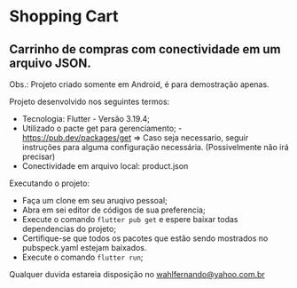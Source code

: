 # Shopping Cart

## Carrinho de compras com conectividade em um arquivo JSON.

Obs.: Projeto criado somente em Android, é para demostração apenas.

Projeto desenvolvido nos seguintes termos:
 * Tecnologia: Flutter - Versão 3.19.4;
 * Utilizado o pacte get para gerenciamento; - https://pub.dev/packages/get
   => Caso seja necessario, seguir instruções para alguma configuração necessária.
   (Possivelmente não irá precisar) 
 * Conectividade em arquivo local: product.json
 
Executando o projeto:
 * Faça um clone em seu aruqivo pessoal;
 * Abra em sei editor de códigos de sua preferencia;
 * Execute o comando `flutter pub get` e espere baixar todas dependencias do projeto;
 * Certifique-se que todos os pacotes que estão sendo mostrados no pubspeck.yaml estejam baixados.
 * Execute o comando `flutter run`;

 Qualquer duvida estareia disposição no wahlfernando@yahoo.com.br
